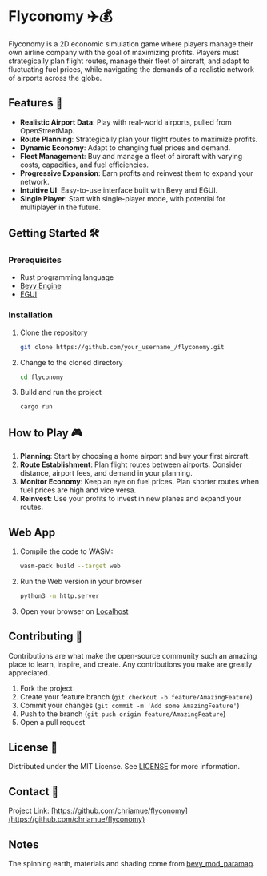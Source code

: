 # Flyconomy ✈️💰

Flyconomy is a 2D economic simulation game where players manage their own airline company with the goal of maximizing profits. Players must strategically plan flight routes, manage their fleet of aircraft, and adapt to fluctuating fuel prices, while navigating the demands of a realistic network of airports across the globe.

## Features 🚀

- **Realistic Airport Data**: Play with real-world airports, pulled from OpenStreetMap.
- **Route Planning**: Strategically plan your flight routes to maximize profits.
- **Dynamic Economy**: Adapt to changing fuel prices and demand.
- **Fleet Management**: Buy and manage a fleet of aircraft with varying costs, capacities, and fuel efficiencies.
- **Progressive Expansion**: Earn profits and reinvest them to expand your network.
- **Intuitive UI**: Easy-to-use interface built with Bevy and EGUI.
- **Single Player**: Start with single-player mode, with potential for multiplayer in the future.

## Getting Started 🛠️

### Prerequisites

- Rust programming language
- [Bevy Engine](https://bevyengine.org/)
- [EGUI](https://github.com/emilk/egui)

### Installation

1. Clone the repository
   ```sh
   git clone https://github.com/your_username_/flyconomy.git
   ```

2. Change to the cloned directory
   ```sh
   cd flyconomy
   ```

3. Build and run the project
   ```sh
   cargo run
   ```

## How to Play 🎮

1. **Planning**: Start by choosing a home airport and buy your first aircraft.
2. **Route Establishment**: Plan flight routes between airports. Consider distance, airport fees, and demand in your planning.
3. **Monitor Economy**: Keep an eye on fuel prices. Plan shorter routes when fuel prices are high and vice versa.
4. **Reinvest**: Use your profits to invest in new planes and expand your routes.

## Web App

1. Compile the code to WASM:

    ```sh
    wasm-pack build --target web
    ```

2. Run the Web version in your browser

    ```sh
    python3 -m http.server
    ```

3. Open your browser on [Localhost](http://localhost:8000)

## Contributing 🤝

Contributions are what make the open-source community such an amazing place to learn, inspire, and create. Any contributions you make are greatly appreciated.

1. Fork the project
2. Create your feature branch (`git checkout -b feature/AmazingFeature`)
3. Commit your changes (`git commit -m 'Add some AmazingFeature'`)
4. Push to the branch (`git push origin feature/AmazingFeature`)
5. Open a pull request

## License 📜

Distributed under the MIT License. See [LICENSE](LICENSE) for more information.

## Contact 💌

Project Link: [https://github.com/chriamue/flyconomy](https://github.com/chriamue/flyconomy)

## Notes

The spinning earth, materials and shading come from [bevy_mod_paramap](https://github.com/nicopap/bevy_mod_paramap/blob/main/examples/earth3d.rs).
